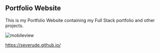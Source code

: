 ## Portfolio Website

This is my Portfolio Website containing my Full Stack portfolio and other projects.

![mobileview](https://cloud.githubusercontent.com/assets/15336094/19877041/b9c29b2c-9f98-11e6-8360-1358ee4abd25.JPG)

https://severude.github.io/
